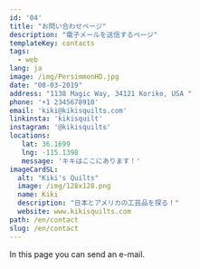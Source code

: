 ```yaml
---
id: '04'
title: "お問い合わせページ"
description: "電子メールを送信するページ"
templateKey: contacts
tags:
  - web
lang: ja
image: /img/PersimmonHD.jpg
date: "08-03-2019"
address: "1138 Magic Way, 34121 Koriko, USA "
phone: '+1 2345678910'
email: 'kiki@kikisquilts.com'
linkinsta: 'kikisquilt'
instagram: '@kikisquilts'
locations:
   lat: 36.1699
   lng: -115.1398
   message: 'キキはここにあります！'
imageCardSL:
  alt: "Kiki's Quilts"
  image: /img/128x128.png
  name: Kiki
  description: "日本とアメリカの工芸品を探る！"
  website: www.kikisquilts.com
path: /en/contact
slug: /en/contact
---
```


In this page you can send an e-mail.

